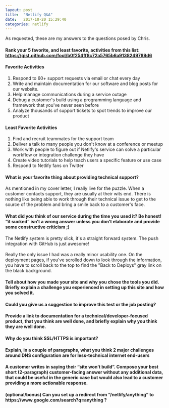 ```yaml
---
layout: post
title:  "Netlify Q&A"
date:   2017-10-20 15:29:40
categories: netlify
---
```

As requested, these are my answers to the questions posed by Chris.
<!--more-->
<h4>Rank your 5 favorite, and least favorite, activities from this list:<br>
<a href="https://gist.github.com/fool/b0f254ff8c72a5765b6a9138249789d6" target="_blank">https://gist.github.com/fool/b0f254ff8c72a5765b6a9138249789d6</a></h4>
<h4>Favorite Activities</h4>
<ol>
<li>Respond to 60+ support requests via email or chat every day</li>
<li>Write and maintain documentation for our software and blog posts for our website.</li>
<li>Help manage communications during a service outage</li>
<li>Debug a customer's build using a programming language and framework that you've never seen before</li>
<li>Analyze thousands of support tickets to spot trends to improve our product</li>
</ol>

<h4>Least Favorite Activities</h4>
<ol>
<li>Find and recruit teammates for the support team</li>
<li>Deliver a talk to many people you don't know at a conference or meetup</li>
<li>Work with people to figure out if Netlify's service can solve a particular workflow or integration challenge they have</li>
<li>Create video tutorials to help teach users a specific feature or use case</li>
<li>Respond to Netlify fans on Twitter</li>
</ol>

<h4>What is your favorite thing about providing technical support?</h4>
As mentioned in my cover letter, I really live for the puzzle.  When a customer contacts support, they are usually at their wits end.  There is nothing like being able to work through their technical issue to get to the source of the problem and bring a smile back to a customer's face.

<h4>What did you think of our service during the time you used it?  Be honest!  “it sucked” isn’t a wrong answer unless you don’t elaborate and provide some constructive criticism ;)</h4>
The Netlify system is pretty slick, it's a straight forward system.  The push integration with GitHub is just awesome!
<br><br>
Really the only issue I had was a really minor usability one.  On the deployment pages, if you've scrolled down to look through the information, you have to scroll back to the top to find the "Back to Deploys" gray link on the black background.

<h4>Tell about how you made your site and why you chose the tools you did.  Briefly explain a challenge you experienced in setting up this site and how you solved it.</h4>

<h4>Could you give us a suggestion to improve this test or the job posting?</h4>

<h4>Provide a link to documentation for a technical/developer-focused product, that you think are well done, and briefly explain why you think they are well done.</h4>

<h4>Why do you think SSL/HTTPS is important?</h4>

<h4>Explain, in a couple of paragraphs, what you think 2 major challenges around DNS configuration are for less-technical internet end-users</h4>

<h4>A customer writes in saying their “site won’t build”.  Compose your best short (2-paragraph) customer-facing answer without any additional data, that could be useful in the generic case but would also lead to a customer providing a more actionable response.</h4>

<h4>(optional/bonus) Can you set up a redirect from “/netlify/anything” to https://www.google.com/search?q=anything ?</h4>
